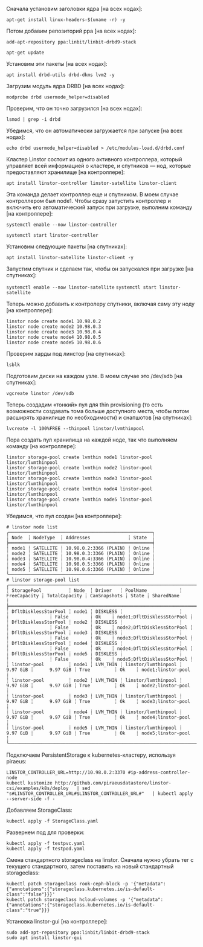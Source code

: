 Сначала установим заголовки ядра [на всех нодах]:

`apt-get install linux-headers-$(uname -r) -y`

Потом добавим репозиторий ppa [на всех нодах]:

`add-apt-repository ppa:linbit/linbit-drbd9-stack`

`apt-get update`

Установим эти пакеты [на всех нодах]:

 `apt install drbd-utils drbd-dkms lvm2 -y`

Загрузим модуль ядра DRBD [на всех нодах]:

`modprobe drbd usermode_helper=disabled`

Проверим, что он точно загрузился [на всех нодах]:

`lsmod | grep -i drbd`

Убедимся, что он автоматически загружается при запуске [на всех нодах]:

`echo drbd usermode_helper=disabled > /etc/modules-load.d/drbd.conf`

Кластер Linstor состоит из одного активного контроллера, который управляет всей информацией о кластере, и спутников — нод, которые предоставляют хранилище [на контроллере]:

`apt install linstor-controller linstor-satellite linstor-client`

Эта команда делает контроллер еще и спутником. В моем случае контроллером был node1. Чтобы сразу запустить контроллер и включить его автоматический запуск при загрузке, выполним команду [на контроллере]:

`systemctl enable --now linstor-controller`

`systemctl start linstor-controller`

Установим следующие пакеты [на спутниках]:

`apt install linstor-satellite linstor-client -y`

Запустим спутник и сделаем так, чтобы он запускался при загрузке [на спутниках]:

`systemctl enable --now linstor-satellite`
`systemctl start linstor-satellite` 

Теперь можно добавить к контролеру спутники, включая саму эту ноду [на контроллере]:

```
linstor node create node1 10.98.0.2
linstor node create node2 10.98.0.3
linstor node create node3 10.98.0.4
linstor node create node4 10.98.0.5
linstor node create node5 10.98.0.6
```
Проверим харды под линстор [на спутниках]:

`lsblk`

Подготовим диски на каждом узле. В моем случае это /dev/sdb [на спутниках]:

`vgcreate linstor /dev/sdb`

Теперь создадим «тонкий» пул для thin provisioning (то есть возможности создавать тома больше доступного места, чтобы потом расширять хранилище по необходимости) и снапшотов [на спутниках]:

`lvcreate -l 100%FREE --thinpool linstor/lvmthinpool`

Пора создать пул хранилища на каждой ноде, так что выполняем команду [на контроллере]:

```
linstor storage-pool create lvmthin node1 linstor-pool linstor/lvmthinpool
linstor storage-pool create lvmthin node2 linstor-pool linstor/lvmthinpool
linstor storage-pool create lvmthin node3 linstor-pool linstor/lvmthinpool
linstor storage-pool create lvmthin node4 linstor-pool linstor/lvmthinpool
linstor storage-pool create lvmthin node5 linstor-pool linstor/lvmthinpool
```

Убедимся, что пул создан [на контроллере]:

```
# linstor node list
╭─────────────────────────────────────────────────────╮
┊ Node  ┊ NodeType  ┊ Addresses              ┊ State  ┊
╞═════════════════════════════════════════════════════╡
┊ node1 ┊ SATELLITE ┊ 10.98.0.2:3366 (PLAIN) ┊ Online ┊
┊ node2 ┊ SATELLITE ┊ 10.98.0.3:3366 (PLAIN) ┊ Online ┊
┊ node3 ┊ SATELLITE ┊ 10.98.0.4:3366 (PLAIN) ┊ Online ┊
┊ node4 ┊ SATELLITE ┊ 10.98.0.5:3366 (PLAIN) ┊ Online ┊
┊ node5 ┊ SATELLITE ┊ 10.98.0.6:3366 (PLAIN) ┊ Online ┊
╰─────────────────────────────────────────────────────╯
# linstor storage-pool list
╭──────────────────────────────────────────────────────────────────────────────────────────────────────────────────────────────────────────────────╮
┊ StoragePool          ┊ Node  ┊ Driver   ┊ PoolName            ┊ FreeCapacity ┊ TotalCapacity ┊ CanSnapshots ┊ State ┊ SharedName                 ┊
╞══════════════════════════════════════════════════════════════════════════════════════════════════════════════════════════════════════════════════╡
┊ DfltDisklessStorPool ┊ node1 ┊ DISKLESS ┊                     ┊              ┊               ┊ False        ┊ Ok    ┊ node1;DfltDisklessStorPool ┊
┊ DfltDisklessStorPool ┊ node2 ┊ DISKLESS ┊                     ┊              ┊               ┊ False        ┊ Ok    ┊ node2;DfltDisklessStorPool ┊
┊ DfltDisklessStorPool ┊ node3 ┊ DISKLESS ┊                     ┊              ┊               ┊ False        ┊ Ok    ┊ node3;DfltDisklessStorPool ┊
┊ DfltDisklessStorPool ┊ node4 ┊ DISKLESS ┊                     ┊              ┊               ┊ False        ┊ Ok    ┊ node4;DfltDisklessStorPool ┊
┊ DfltDisklessStorPool ┊ node5 ┊ DISKLESS ┊                     ┊              ┊               ┊ False        ┊ Ok    ┊ node5;DfltDisklessStorPool ┊
┊ linstor-pool         ┊ node1 ┊ LVM_THIN ┊ linstor/lvmthinpool ┊     9.97 GiB ┊      9.97 GiB ┊ True         ┊ Ok    ┊ node1;linstor-pool         ┊
┊ linstor-pool         ┊ node2 ┊ LVM_THIN ┊ linstor/lvmthinpool ┊     9.97 GiB ┊      9.97 GiB ┊ True         ┊ Ok    ┊ node2;linstor-pool         ┊
┊ linstor-pool         ┊ node3 ┊ LVM_THIN ┊ linstor/lvmthinpool ┊     9.97 GiB ┊      9.97 GiB ┊ True         ┊ Ok    ┊ node3;linstor-pool         ┊
┊ linstor-pool         ┊ node4 ┊ LVM_THIN ┊ linstor/lvmthinpool ┊     9.97 GiB ┊      9.97 GiB ┊ True         ┊ Ok    ┊ node4;linstor-pool         ┊
┊ linstor-pool         ┊ node5 ┊ LVM_THIN ┊ linstor/lvmthinpool ┊     9.97 GiB ┊      9.97 GiB ┊ True         ┊ Ok    ┊ node5;linstor-pool         ┊
╰──────────────────────────────────────────────────────────────────────────────────────────────────────────────────────────────────────────────────╯
```

Подключаем PersistentStorage к kubernetes-кластеру, используя piraeus:
```
LINSTOR_CONTROLLER_URL=http://10.98.0.2:3370 #ip-address-controller-node
kubectl kustomize http://github.com/piraeusdatastore/linstor-csi/examples/k8s/deploy   | sed "s#LINSTOR_CONTROLLER_URL#$LINSTOR_CONTROLLER_URL#"   | kubectl apply --server-side -f -
```

Добавляем StorageClass:
```
kubectl apply -f StorageClass.yaml
```

Развернем под для проверки:
```
kubectl apply -f testpvc.yaml 
kubectl apply -f testpod.yaml
```

Смена стандартного storageclass на linstor. Сначала нужно убрать тег с текущего стандартного, затем поставить на новый стандартный storageclass:
```
kubectl patch storageclass rook-ceph-block -p '{"metadata": {"annotations":{"storageclass.kubernetes.io/is-default-class":"false"}}}'
kubectl patch storageclass hcloud-volumes -p '{"metadata": {"annotations":{"storageclass.kubernetes.io/is-default-class":"true"}}}
```

Установка linstor-gui [на контроллере]:
```
sudo add-apt-repository ppa:linbit/linbit-drbd9-stack
sudo apt install linstor-gui
```